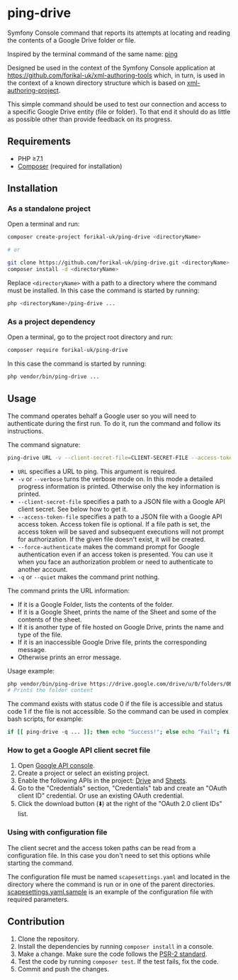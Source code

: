 # ping-drive

Symfony Console command that reports its attempts at locating and reading the contents of a Google Drive folder or file.

Inspired by the terminal command of the same name: [ping](https://en.wikipedia.org/wiki/Ping_(networking_utility))

Designed be used in the context of the Symfony Console application at https://github.com/forikal-uk/xml-authoring-tools which, in turn, is used in the context of a known directory structure which is based on [xml-authoring-project](https://github.com/forikal-uk/xml-authoring-project).

This simple command should be used to test our connection and access to a specific Google Drive entity (file or folder). To that end it should do as little as possible other than provide feedback on its progress.

## Requirements

* PHP ≥7.1
* [Composer](http://getcomposer.org) (required for installation)

## Installation

### As a standalone project

Open a terminal and run:

```bash
composer create-project forikal-uk/ping-drive <directoryName>

# or 

git clone https://github.com/forikal-uk/ping-drive.git <directoryName>
composer install -d <directoryName>
```

Replace `<directoryName>` with a path to a directory where the command must be installed. In this case the command is started by running:

```bash
php <directoryName>/ping-drive ...
```

### As a project dependency

Open a terminal, go to the project root directory and run:

```bash
composer require forikal-uk/ping-drive
```

In this case the command is started by running:

```bash
php vendor/bin/ping-drive ...
```

## Usage

The command operates behalf a Google user so you will need to authenticate during the first run. 
To do it, run the command and follow its instructions.

The command signature:

```bash
ping-drive URL -v --client-secret-file=CLIENT-SECRET-FILE --access-token-file=ACCESS-TOKEN-FILE --force-authenticate -q
```

* `URL` specifies a URL to ping. This argument is required.
* `-v` or `--verbose` turns the verbose mode on. In this mode a detailed progress information is printed. Otherwise only the key information is printed.
* `--client-secret-file` specifies a path to a JSON file with a Google API client secret. See below how to get it.
* `--access-token-file` specifies a path to a JSON file with a Google API access token. Access token file is optional. If a file path is set, the access token will be saved and subsequent executions will not prompt for authorization. If the given file doesn't exist, it will be created.
* `--force-authenticate` makes the command prompt for Google authentication even if an access token is presented. You can use it when you face an authorization problem or need to authenticate to another account.
* `-q` or `--quiet` makes the command print nothing.

The command prints the URL information:

* If it is a Google Folder, lists the contents of the folder.
* If it is a Google Sheet, prints the name of the Sheet and some of the contents of the sheet.
* If it is another type of file hosted on Google Drive, prints the name and type of the file.
* If it is an inaccessible Google Drive file, prints the corresponding message. 
* Otherwise prints an error message.

Usage example:

```bash
php vendor/bin/ping-drive https://drive.google.com/drive/u/0/folders/0B5q9i2h-vGaCQXhLZFNLT2JyV0U -v
# Prints the folder content
```

The command exists with status code 0 if the file is accessible and status code 1 if the file is not accessible.
So the command can be used in complex bash scripts, for example:

```bash
if [[ ping-drive -q ... ]]; then echo "Success!"; else echo "Fail"; fi
```

### How to get a Google API client secret file

1. Open [Google API console](http://console.developers.google.com).
2. Create a project or select an existing project.
3. Enable the following APIs in the project: [Drive](https://console.developers.google.com/apis/api/drive.googleapis.com) and [Sheets](https://console.developers.google.com/apis/api/sheets.googleapis.com).
4. Go to the "Credentials" section, "Credentials" tab and create an "OAuth client ID" credential. Or use an existing OAuth credential.
5. Click the download button (⬇️) at the right of the "OAuth 2.0 client IDs" list.

### Using with configuration file

The client secret and the access token paths can be read from a configuration file. 
In this case you don't need to set this options while starting the command.

The configuration file must be named `scapesettings.yaml` and located in the directory where the command is run or in one of the parent directories.
[scapesettings.yaml.sample](scapesettings.yaml.sample) is an example of the configuration file with required parameters.

## Contribution

1. Clone the repository.
2. Install the dependencies by running `composer install` in a console.
3. Make a change. Make sure the code follows the [PSR-2 standard](https://github.com/php-fig/fig-standards/blob/master/accepted/PSR-2-coding-style-guide.md).
4. Test the code by running `composer test`. If the test fails, fix the code.
5. Commit and push the changes.
